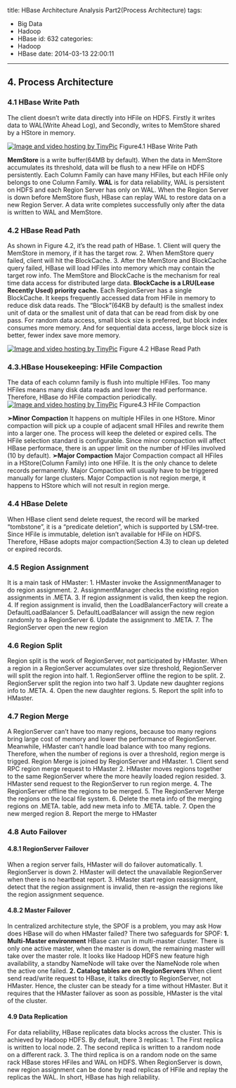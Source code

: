 title: HBase Architecture Analysis Part2(Process Architecture)
tags:
  - Big Data
  - Hadoop
  - HBase
id: 632
categories:
  - Hadoop
  - HBase
date: 2014-03-13 22:00:11
---

## 4\. Process Architecture

### 4.1 HBase Write Path

The client doesn’t write data directly into HFile on HDFS. Firstly it writes data to WAL(Write Ahead Log), and Secondly, writes to MemStore shared by a HStore in memory.
<!--more-->
[![Image and video hosting by TinyPic](http://i58.tinypic.com/20i77l0.jpg)](http://tinypic.com?ref=20i77l0)
Figure4.1 HBase Write Path

**MemStore** is a write buffer(64MB by default). When the data in MemStore accumulates its threshold, data will be flush to a new HFile on HDFS persistently. Each Column Family can have many HFiles, but each HFile only belongs to one Column Family.
**WAL** is for data reliability, WAL is persistent on HDFS and each Region Server has only on WAL. When the Region Server is down before MemStore flush, HBase can replay WAL to restore data on a new Region Server.
A data write completes successfully only after the data is written to WAL and MemStore.

### 4.2 HBase Read Path

As shown in Figure 4.2, it’s the read path of HBase.
1\. Client will query the MemStore in memory, if it has the target row.
2\. When MemStore query failed, client will hit the BlockCache.
3\. After the MemStore and BlockCache query failed, HBase will load HFiles into memory which may contain the target row info.
The MemStore and BlockCache is the mechanism for real time data access for distributed large data.
**BlockCache is a LRU(Lease Recently Used) priority cache.** Each RegionServer has a single BlockCache. It keeps frequently accessed data from HFile in memory to reduce disk data reads. The “Block”(64KB by default) is the smallest index unit of data or the smallest unit of data that can be read from disk by one pass.
For random data access, small block size is preferred, but block index consumes more memory. And for sequential data access, large block size is better, fewer index save more memory.

[![Image and video hosting by TinyPic](http://i61.tinypic.com/290x9qt.jpg)](http://tinypic.com?ref=290x9qt)
Figure 4.2 HBase Read Path

### 4.3.HBase Housekeeping: HFile Compaction

The data of each column family is flush into multiple HFiles. Too many HFiles means many disk data reads and lower the read performance. Therefore, HBase do HFile compaction periodically.
[![Image and video hosting by TinyPic](http://i62.tinypic.com/2nk85xj.jpg)](http://tinypic.com?ref=2nk85xj)
Figure4.3 HFile Compaction

**➢Minor Compaction**
It happens on multiple HFiles in one HStore. Minor compaction will pick up a couple of adjacent small HFiles and rewrite them into a larger one.
The process will keep the deleted or expired cells. The HFile selection standard is configurable. Since minor compaction will affect HBase performace, there is an upper limit on the number of HFiles involved (10 by default).
**➢Major Compaction**
Major Compaction compact all HFiles in a HStore(Column Family) into one HFile. It is the only chance to delete records permanently. Major Compaction will usually have to be triggered manually for large clusters.
Major Compaction is not region merge, it happens to HStore which will not result in region merge.

### 4.4 HBase Delete

When HBase client send delete request, the record will be marked “tombstone”, it is a “predicate deletion”, which is supported by LSM-tree. Since HFile is immutable, deletion isn’t available for HFile on HDFS. Therefore, HBase adopts major compaction(Section 4.3) to clean up deleted or expired records.

### 4.5 Region Assignment

It is a main task of HMaster:
1\. HMaster invoke the AssignmentManager to do region assignment.
2\. AssignmentManager checks the existing region assignments in .META.
3\. If region assignment is valid, then keep the region.
4\. If region assignment is invalid, then the LoadBalancerFactory will create a DefaultLoadBalancer
5\. DefaultLoadBalancer will assign the new region randomly to a RegionServer
6\. Update the assignment to .META.
7\. The RegionServer open the new region

### 4.6 Region Split

Region split is the work of RegionServer, not participated by HMaster. When a region in a RegionServer accumulates over size threshold, RegionServer will split the region into half.
1\. RegionServer offline the region to be split.
2\. RegionServer split the region into two half
3\. Update new daughter regions info to .META.
4\. Open the new daughter regions.
5\. Report the split info to HMaster.

### 4.7 Region Merge

A RegionServer can’t have too many regions, because too many regions bring large cost of memory and lower the performance of RegionServer. Meanwhile, HMaster can’t handle load balance with too many regions.
Therefore, when the number of regions is over a threshold, region merge is trigged. Region Merge is joined by RegionServer and HMaster.
1\. Client send RPC region merge request to HMaster
2\. HMaster moves regions together to the same RegionServer where the more heavily loaded region resided.
3\. HMaster send request to the RegionServer to run region merge.
4\. The RegionServer offline the regions to be merged.
5\. The RegionServer Merge the regions on the local file system.
6\. Delete the meta info of the merging regions on .META. table, add new meta info to .META. table.
7\. Open the new merged region
8\. Report the merge to HMaster

### 4.8 Auto Failover

#### 4.8.1 RegionServer Failover

When a region server fails, HMaster will do failover automatically.
1\. RegionServer is down
2\. HMaster will detect the unavailable RegionServer when there is no heartbeat report.
3\. HMaster start region reassignment, detect that the region assignment is invalid, then re-assign the regions like the region assignment sequence.

#### 4.8.2 Master Failover

In centralized architecture style, the SPOF is a problem, you may ask How does HBase will do when HMaster failed? There two safeguards for SPOF:
**1\. Multi-Master environment**
HBase can run in multi-master cluster. There is only one active master, when the master is down, the remaining master will take over the master role.
It looks like Hadoop HDFS new feature high availability, a standby NameNode will take over the NameNode role when the active one failed.
**2\. Catalog tables are on RegionServers**
When client send read/write request to HBase, it talks directly to RegionServer, not HMaster. Hence, the cluster can be steady for a time without HMaster. But it requires that the HMaster failover as soon as possible, HMaster is the vital of the cluster.

#### 4.9 Data Replication

For data reliability, HBase replicates data blocks across the cluster. This is achieved by Hadoop HDFS.
By default, there 3 replicas:
1\. The First replica is written to local node.
2\. The second replica is written to a random node on a different rack.
3\. The third replica is on a random node on the same rack
HBase stores HFiles and WAL on HDFS. When RegionServer is down, new region assignment can be done by read replicas of HFile and replay the replicas the WAL. In short, HBase has high reliability.